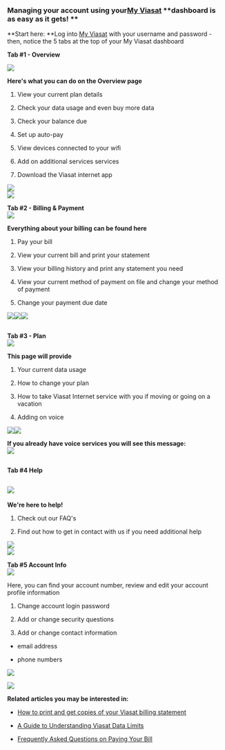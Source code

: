 ### **Managing your account using your**[**My Viasat**](http://my.viasat.com/) **dashboard is as easy as it gets! **

**Start here: **Log into [My Viasat](http://my.viasat.com/) with your username and password - then, notice the 5 tabs at the top of your My Viasat dashboard  

**Tab \#1 - Overview**  
  
![](https://help.viasat.com/servlet/rtaImage?eid=ka03k00000111Vq&feoid=00N3k00000IOlrz&refid=0EM3k0000015HBS)  
  
**Here's what you can do on the Overview page**

1. View your current plan details

2. Check your data usage and even buy more data

3. Check your balance due

4. Set up auto-pay 

5. View devices connected to your wifi

6. Add on additional services services

7. Download the Viasat internet app  

![](https://help.viasat.com/servlet/rtaImage?eid=ka03k00000111Vq&feoid=00N3k00000IOlrz&refid=0EM3k0000015HBc)  
![](https://help.viasat.com/servlet/rtaImage?eid=ka03k00000111Vq&feoid=00N3k00000IOlrz&refid=0EM3k0000015HBr)

  
**Tab \#2 - Billing & Payment**  
![](https://help.viasat.com/servlet/rtaImage?eid=ka03k00000111Vq&feoid=00N3k00000IOlrz&refid=0EM3k0000015HGm)

  
**Everything about your billing can be found here**

1. Pay your bill

2. View your current bill and print your statement

3. View your billing history and print any statement you need

4. View your current method of payment on file and change your method of payment

5. Change your payment due date  

![](https://help.viasat.com/servlet/rtaImage?eid=ka03k00000111Vq&feoid=00N3k00000IOlrz&refid=0EM3k0000015HGw)![](https://help.viasat.com/servlet/rtaImage?eid=ka03k00000111Vq&feoid=00N3k00000IOlrz&refid=0EM3k0000015HH1)![](https://help.viasat.com/servlet/rtaImage?eid=ka03k00000111Vq&feoid=00N3k00000IOlrz&refid=0EM3k0000015HH6)

## 

**Tab \#3 - Plan**  
![](https://help.viasat.com/servlet/rtaImage?eid=ka03k00000111Vq&feoid=00N3k00000IOlrz&refid=0EM3k0000015HGN)

  
**This page will provide**

1. Your current data usage

2. How to change your plan

3. How to take Viasat Internet service with you if moving or going on a vacation

4. Adding on voice

![](https://help.viasat.com/servlet/rtaImage?eid=ka03k00000111Vq&feoid=00N3k00000IOlrz&refid=0EM3k0000015HG3)![](https://help.viasat.com/servlet/rtaImage?eid=ka03k00000111Vq&feoid=00N3k00000IOlrz&refid=0EM3k0000015HG8)

**If you already have voice services you will see this message:**  
![](https://help.viasat.com/servlet/rtaImage?eid=ka03k00000111Vq&feoid=00N3k00000IOlrz&refid=0EM3k0000015KMp)

## 

**Tab \#4 Help**

## ![](https://help.viasat.com/servlet/rtaImage?eid=ka03k00000111Vq&feoid=00N3k00000IOlrz&refid=0EM3k0000015HId)

**We're here to help!**

1. Check out our FAQ's 

2. Find out how to get in contact with us if you need additional help 

![](https://help.viasat.com/servlet/rtaImage?eid=ka03k00000111Vq&feoid=00N3k00000IOlrz&refid=0EM3k0000015HIi)  
![](https://help.viasat.com/servlet/rtaImage?eid=ka03k00000111Vq&feoid=00N3k00000IOlrz&refid=0EM3k0000015HIn)

**Tab \#5 Account Info**  
![](https://help.viasat.com/servlet/rtaImage?eid=ka03k00000111Vq&feoid=00N3k00000IOlrz&refid=0EM3k0000015KMu)

Here, you can find your account number, review and edit your account profile information

1. Change account login password 

2. Add or change security questions 

3. Add or change contact information 

  * email address

  * phone numbers

![](https://help.viasat.com/servlet/rtaImage?eid=ka03k00000111Vq&feoid=00N3k00000IOlrz&refid=0EM3k0000015KMz)

![](https://help.viasat.com/servlet/rtaImage?eid=ka03k00000111Vq&feoid=00N3k00000IOlrz&refid=0EM3k0000015KN4)

  
  
**Related articles you may be interested in:**

* [How to print and get copies of your Viasat billing statement](https://help.viasat.com/s/article/How-to-print-and-get-copies-of-your-bill?language=en_US&r=2412&ui-knowledge-components-aura-actions.KnowledgeArticleVersionCreateDraftFromOnlineAction.createDraftFromOnlineArticle=1)

* [A Guide to Understanding Viasat Data Limits](https://help.viasat.com/s/article/Your-Guide-to-Understanding-Viasat-Data-Plans-Data-Limits-and-Plan-Options)

* [Frequently Asked Questions on Paying Your Bill](https://help.viasat.com/s/article/FAQ-on-Paying-Your-Bill?language=en_US&r=2412&ui-knowledge-components-aura-actions.KnowledgeArticleVersionCreateDraftFromOnlineAction.createDraftFromOnlineArticle=1)